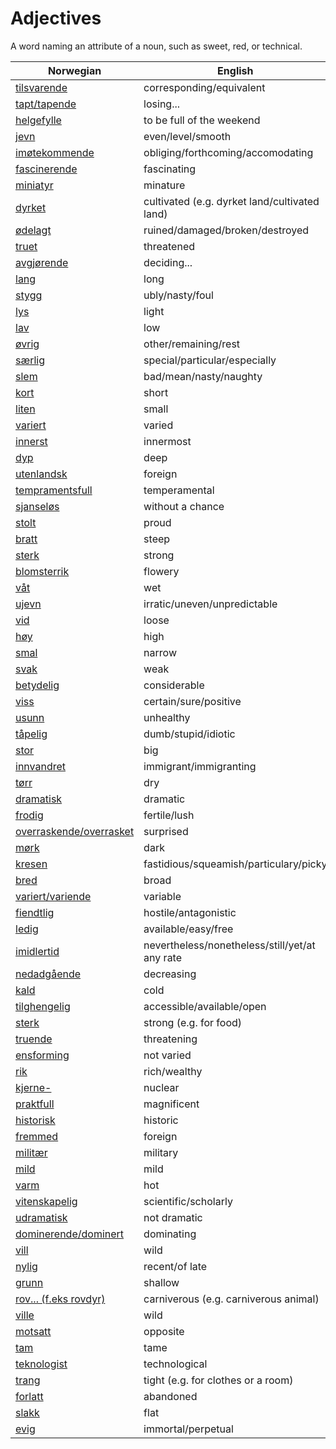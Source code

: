 # Adjectives

A word naming an attribute of a noun, such as sweet, red, or technical.

| Norwegian | English |
| --- | --- |
| [tilsvarende](https://www.ordnett.no/search?language=no&phrase=tilsvarende) | corresponding/equivalent |
| [tapt/tapende](https://www.ordnett.no/search?language=no&phrase=tapt/tapende) | losing... |
| [helgefylle](https://www.ordnett.no/search?language=no&phrase=helgefylle) | to be full of the weekend |
| [jevn](https://www.ordnett.no/search?language=no&phrase=jevn) | even/level/smooth |
| [imøtekommende](https://www.ordnett.no/search?language=no&phrase=imøtekommende) | obliging/forthcoming/accomodating |
| [fascinerende](https://www.ordnett.no/search?language=no&phrase=fascinerende) | fascinating |
| [miniatyr](https://www.ordnett.no/search?language=no&phrase=miniatyr) | minature |
| [dyrket](https://www.ordnett.no/search?language=no&phrase=dyrket) | cultivated (e.g. dyrket land/cultivated land) |
| [ødelagt](https://www.ordnett.no/search?language=no&phrase=ødelagt) | ruined/damaged/broken/destroyed |
| [truet](https://www.ordnett.no/search?language=no&phrase=truet) | threatened |
| [avgjørende](https://www.ordnett.no/search?language=no&phrase=avgjørende) | deciding... |
| [lang](https://www.ordnett.no/search?language=no&phrase=lang) | long |
| [stygg](https://www.ordnett.no/search?language=no&phrase=stygg) | ubly/nasty/foul |
| [lys](https://www.ordnett.no/search?language=no&phrase=lys) | light |
| [lav](https://www.ordnett.no/search?language=no&phrase=lav) | low |
| [øvrig](https://www.ordnett.no/search?language=no&phrase=øvrig) | other/remaining/rest |
| [særlig](https://www.ordnett.no/search?language=no&phrase=særlig) | special/particular/especially |
| [slem](https://www.ordnett.no/search?language=no&phrase=slem) | bad/mean/nasty/naughty |
| [kort](https://www.ordnett.no/search?language=no&phrase=kort) | short |
| [liten](https://www.ordnett.no/search?language=no&phrase=liten) | small |
| [variert](https://www.ordnett.no/search?language=no&phrase=variert) | varied |
| [innerst](https://www.ordnett.no/search?language=no&phrase=innerst) | innermost |
| [dyp](https://www.ordnett.no/search?language=no&phrase=dyp) | deep |
| [utenlandsk](https://www.ordnett.no/search?language=no&phrase=utenlandsk) | foreign |
| [tempramentsfull](https://www.ordnett.no/search?language=no&phrase=tempramentsfull) | temperamental |
| [sjanseløs](https://www.ordnett.no/search?language=no&phrase=sjanseløs) | without a chance |
| [stolt](https://www.ordnett.no/search?language=no&phrase=stolt) | proud |
| [bratt](https://www.ordnett.no/search?language=no&phrase=bratt) | steep |
| [sterk](https://www.ordnett.no/search?language=no&phrase=sterk) | strong |
| [blomsterrik](https://www.ordnett.no/search?language=no&phrase=blomsterrik) | flowery |
| [våt](https://www.ordnett.no/search?language=no&phrase=våt) | wet |
| [ujevn](https://www.ordnett.no/search?language=no&phrase=ujevn) | irratic/uneven/unpredictable |
| [vid](https://www.ordnett.no/search?language=no&phrase=vid) | loose |
| [høy](https://www.ordnett.no/search?language=no&phrase=høy) | high |
| [smal](https://www.ordnett.no/search?language=no&phrase=smal) | narrow |
| [svak](https://www.ordnett.no/search?language=no&phrase=svak) | weak |
| [betydelig](https://www.ordnett.no/search?language=no&phrase=betydelig) | considerable |
| [viss](https://www.ordnett.no/search?language=no&phrase=viss) | certain/sure/positive |
| [usunn](https://www.ordnett.no/search?language=no&phrase=usunn) | unhealthy |
| [tåpelig](https://www.ordnett.no/search?language=no&phrase=tåpelig) | dumb/stupid/idiotic |
| [stor](https://www.ordnett.no/search?language=no&phrase=stor) | big |
| [innvandret](https://www.ordnett.no/search?language=no&phrase=innvandret) | immigrant/immigranting |
| [tørr](https://www.ordnett.no/search?language=no&phrase=tørr) | dry |
| [dramatisk](https://www.ordnett.no/search?language=no&phrase=dramatisk) | dramatic |
| [frodig](https://www.ordnett.no/search?language=no&phrase=frodig) | fertile/lush |
| [overraskende/overrasket](https://www.ordnett.no/search?language=no&phrase=overraskende/overrasket) | surprised |
| [mørk](https://www.ordnett.no/search?language=no&phrase=mørk) | dark |
| [kresen](https://www.ordnett.no/search?language=no&phrase=kresen) | fastidious/squeamish/particulary/picky |
| [bred](https://www.ordnett.no/search?language=no&phrase=bred) | broad |
| [variert/variende](https://www.ordnett.no/search?language=no&phrase=variert/variende) | variable |
| [fiendtlig](https://www.ordnett.no/search?language=no&phrase=fiendtlig) | hostile/antagonistic |
| [ledig](https://www.ordnett.no/search?language=no&phrase=ledig) | available/easy/free |
| [imidlertid](https://www.ordnett.no/search?language=no&phrase=imidlertid) | nevertheless/nonetheless/still/yet/at any rate |
| [nedadgående](https://www.ordnett.no/search?language=no&phrase=nedadgående) | decreasing |
| [kald](https://www.ordnett.no/search?language=no&phrase=kald) | cold |
| [tilghengelig](https://www.ordnett.no/search?language=no&phrase=tilghengelig) | accessible/available/open |
| [sterk](https://www.ordnett.no/search?language=no&phrase=sterk) | strong (e.g. for food) |
| [truende](https://www.ordnett.no/search?language=no&phrase=truende) | threatening |
| [ensforming](https://www.ordnett.no/search?language=no&phrase=ensforming) | not varied |
| [rik](https://www.ordnett.no/search?language=no&phrase=rik) | rich/wealthy |
| [kjerne-](https://www.ordnett.no/search?language=no&phrase=kjerne-) | nuclear |
| [praktfull](https://www.ordnett.no/search?language=no&phrase=praktfull) | magnificent |
| [historisk](https://www.ordnett.no/search?language=no&phrase=historisk) | historic |
| [fremmed](https://www.ordnett.no/search?language=no&phrase=fremmed) | foreign |
| [militær](https://www.ordnett.no/search?language=no&phrase=militær) | military |
| [mild](https://www.ordnett.no/search?language=no&phrase=mild) | mild |
| [varm](https://www.ordnett.no/search?language=no&phrase=varm) | hot |
| [vitenskapelig](https://www.ordnett.no/search?language=no&phrase=vitenskapelig) | scientific/scholarly |
| [udramatisk](https://www.ordnett.no/search?language=no&phrase=udramatisk) | not dramatic |
| [dominerende/dominert](https://www.ordnett.no/search?language=no&phrase=dominerende/dominert) | dominating |
| [vill](https://www.ordnett.no/search?language=no&phrase=vill) | wild |
| [nylig](https://www.ordnett.no/search?language=no&phrase=nylig) | recent/of late |
| [grunn](https://www.ordnett.no/search?language=no&phrase=grunn) | shallow |
| [rov... (f.eks rovdyr)](https://www.ordnett.no/search?language=no&phrase=rov...%20(f.eks%20rovdyr)) | carniverous (e.g. carniverous animal) |
| [ville](https://www.ordnett.no/search?language=no&phrase=ville) | wild |
| [motsatt](https://www.ordnett.no/search?language=no&phrase=motsatt) | opposite |
| [tam](https://www.ordnett.no/search?language=no&phrase=tam) | tame |
| [teknologist](https://www.ordnett.no/search?language=no&phrase=teknologist) | technological |
| [trang](https://www.ordnett.no/search?language=no&phrase=trang) | tight (e.g. for clothes or a room) |
| [forlatt](https://www.ordnett.no/search?language=no&phrase=forlatt) | abandoned |
| [slakk](https://www.ordnett.no/search?language=no&phrase=slakk) | flat |
| [evig](https://www.ordnett.no/search?language=no&phrase=evig) | immortal/perpetual |

